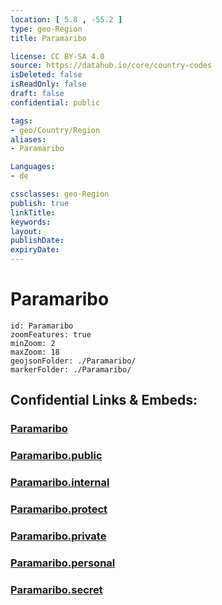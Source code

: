 ```yaml
---
location: [ 5.8 , -55.2 ] 
type: geo-Region
title: Paramaribo

license: CC BY-SA 4.0
source: https://datahub.io/core/country-codes
isDeleted: false
isReadOnly: false
draft: false
confidential: public

tags:
- geo/Country/Region
aliases:
- Paramaribo

Languages:
- de

cssclasses: geo-Region
publish: true
linkTitle: 
keywords: 
layout: 
publishDate: 
expiryDate: 
---
```


# Paramaribo

```leaflet
id: Paramaribo
zoomFeatures: true 
minZoom: 2 
maxZoom: 18
geojsonFolder: ./Paramaribo/
markerFolder: ./Paramaribo/
```


## Confidential Links & Embeds: 

### [Paramaribo](/_Standards/Earth/Continent/America~South/Suriname/Districts~Suriname/Paramaribo.md) 

### [Paramaribo.public](/_public/Earth/Continent/America~South/Suriname/Districts~Suriname/Paramaribo.public.md) 

### [Paramaribo.internal](/_internal/Earth/Continent/America~South/Suriname/Districts~Suriname/Paramaribo.internal.md) 

### [Paramaribo.protect](/_protect/Earth/Continent/America~South/Suriname/Districts~Suriname/Paramaribo.protect.md) 

### [Paramaribo.private](/_private/Earth/Continent/America~South/Suriname/Districts~Suriname/Paramaribo.private.md) 

### [Paramaribo.personal](/_personal/Earth/Continent/America~South/Suriname/Districts~Suriname/Paramaribo.personal.md) 

### [Paramaribo.secret](/_secret/Earth/Continent/America~South/Suriname/Districts~Suriname/Paramaribo.secret.md)

